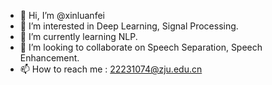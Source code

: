 - 👋 Hi, I’m @xinluanfei
- 👀 I’m interested in Deep Learning, Signal Processing.
- 🌱 I’m currently learning NLP.
- 💞️ I’m looking to collaborate on Speech Separation, Speech Enhancement.
- 📫 How to reach me : 22231074@zju.edu.cn
